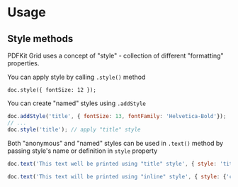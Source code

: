 # Usage

## Style methods

PDFKit Grid uses a concept of "style" - collection of different "formatting" properties.

You can apply style by calling `.style()` method
```
doc.style({ fontSize: 12 });
```

You can create "named" styles using `.addStyle`

```js
doc.addStyle('title', { fontSize: 13, fontFamily: 'Helvetica-Bold'});
// ...
doc.style('title'); // apply "title" style
```

Both "anonymous" and "named" styles can be used in `.text()` method by passing style's name or definition in `style` property

```js
doc.text('This text well be printed using "title" style', { style: 'title' });

doc.text('This text will be printed using "inline" style', { style: {'color': '#cc3333'} })
```